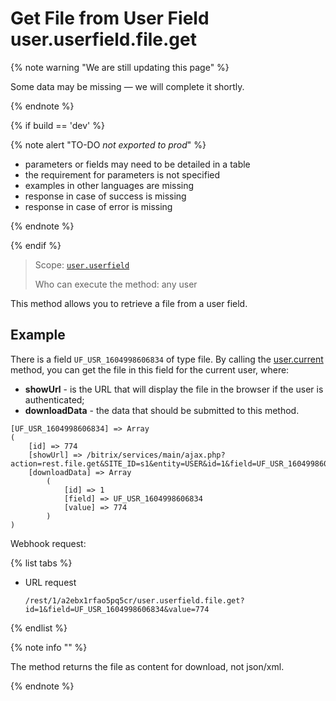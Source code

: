 # Get File from User Field user.userfield.file.get

{% note warning "We are still updating this page" %}

Some data may be missing — we will complete it shortly.

{% endnote %}

{% if build == 'dev' %}

{% note alert "TO-DO _not exported to prod_" %}

- parameters or fields may need to be detailed in a table
- the requirement for parameters is not specified
- examples in other languages are missing
- response in case of success is missing
- response in case of error is missing

{% endnote %}

{% endif %}

> Scope: [`user.userfield`](../../scopes/permissions.md)
>
> Who can execute the method: any user

This method allows you to retrieve a file from a user field.

## Example

There is a field `UF_USR_1604998606834` of type file. By calling the [user.current](../user-current.md) method, you can get the file in this field for the current user, where:
- **showUrl** - is the URL that will display the file in the browser if the user is authenticated;
- **downloadData** - the data that should be submitted to this method.

```
[UF_USR_1604998606834] => Array
(
    [id] => 774
    [showUrl] => /bitrix/services/main/ajax.php?action=rest.file.get&SITE_ID=s1&entity=USER&id=1&field=UF_USR_1604998606834&value=774
    [downloadData] => Array
        (
            [id] => 1
            [field] => UF_USR_1604998606834
            [value] => 774
        )
)
```

Webhook request:

{% list tabs %}

- URL request

    ```http
    /rest/1/a2ebx1rfao5pq5cr/user.userfield.file.get?id=1&field=UF_USR_1604998606834&value=774
    ```

{% endlist %}

{% note info "" %}

The method returns the file as content for download, not json/xml.

{% endnote %}